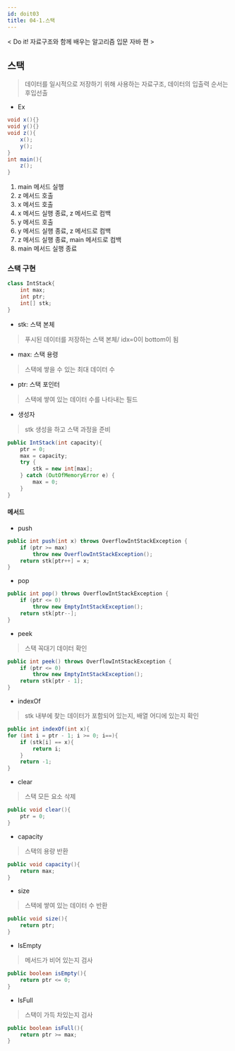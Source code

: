 ```yaml
---
id: doit03
title: 04-1.스택
---
```


< Do it! 자료구조와 함께 배우는 알고리즘 입문 자바 편 >

## 스택
> 데이터를 일시적으로 저장하기 위해 사용하는 자료구조, 데이터의 입출력 순서는 후입선출

- Ex
```java
void x(){}
void y(){}
void z(){
    x();
    y();
}
int main(){
    z();
}
```
1. main 메서드 실행
2. z 메서드 호출
3. x 메서드 호출
4. x 메서드 실행 종료, z 메서드로 컴백
5. y 메서드 호출
6. y 메서드 실행 종료, z 메서드로 컴백
7. z 메서드 실행 종료, main 메서드로 컴백
8. main 메서드 실행 종료

### 스택 구현
```java
class IntStack{
    int max;
    int ptr;
    int[] stk;
}
```
- stk: 스택 본체
> 푸시된 데이터를 저장하는 스택 본체/ idx=0이 bottom이 됨
- max: 스택 용령
> 스택에 쌓을 수 있는 최대 데이터 수
- ptr: 스택 포인터
> 스택에 쌓여 있는 데이터 수를 나타내는 필드
- 생성자
> stk 생성을 하고 스택 과정을 준비
```java
public IntStack(int capacity){
    ptr = 0;
    max = capacity;
    try {
        stk = new int[max];
    } catch (OutOfMemoryError e) {
        max = 0;
    } 
}
```

#### 메서드
- push
```java
public int push(int x) throws OverflowIntStackException {
    if (ptr >= max)
        throw new OverflowIntStackException();
    return stk[ptr++] = x;
}
```
- pop
```java
public int pop() throws OverflowIntStackException {
    if (ptr <= 0)
        throw new EmptyIntStackException();
    return stk[ptr--];
}
```
- peek
> 스택 꼭대기 데이터 확인
```java
public int peek() throws OverflowIntStackException {
    if (ptr <= 0)
        throw new EmptyIntStackException();
    return stk[ptr - 1];
}
```

- indexOf
> stk 내부에 찾는 데이터가 포함되어 있는지, 배열 어디에 있는지 확인
```java
public int indexOf(int x){
for (int i = ptr - 1; i >= 0; i==){
    if (stk[i] == x){
        return i;
    }
    return -1;
}
```
- clear
> 스택 모든 요소 삭제
```java
public void clear(){
    ptr = 0;
}
```
- capacity
> 스택의 용량 반환
```java
public void capacity(){
    return max;
}
```
- size
> 스택에 쌓여 있는 데이터 수 반환
```java
public void size(){
    return ptr;
}
```
- IsEmpty
> 메서드가 비어 있는지 검사
```java
public boolean isEmpty(){
    return ptr <= 0;
}
```
- IsFull
> 스택이 가득 차있는지 검사
```java
public boolean isFull(){
    return ptr >= max;
}
```